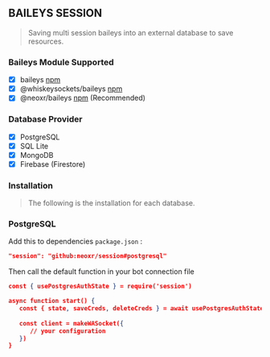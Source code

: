 ## BAILEYS SESSION

> Saving multi session baileys into an external database to save resources.

### Baileys Module Supported

- [x] baileys [npm](https://www.npmjs.com/package/baileys)
- [x] @whiskeysockets/baileys [npm](https://www.npmjs.com/package/@whiskeysockets/baileys)
- [x] @neoxr/baileys [npm](https://www.npmjs.com/package/@neoxr/baileys)  (Recommended)

### Database Provider

- [x] PostgreSQL
- [x] SQL Lite
- [x] MongoDB
- [x] Firebase (Firestore)

### Installation

> The following is the installation for each database.

### PostgreSQL

Add this to dependencies ```package.json``` :

```JSON
"session": "github:neoxr/session#postgresql" 
```

Then call the default function in your bot connection file

```JSON
const { usePostgresAuthState } = require('session')

async function start() {
   const { state, saveCreds, deleteCreds } = await usePostgresAuthState('postgres://xxxxx', 'session')
   
   const client = makeWASocket({
      // your configuration
   })
}
```
